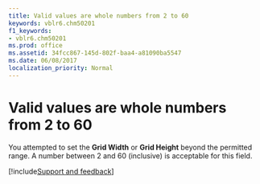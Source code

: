```yaml
---
title: Valid values are whole numbers from 2 to 60
keywords: vblr6.chm50201
f1_keywords:
- vblr6.chm50201
ms.prod: office
ms.assetid: 34fcc867-145d-802f-baa4-a81090ba5547
ms.date: 06/08/2017
localization_priority: Normal
---
```



# Valid values are whole numbers from 2 to 60

You attempted to set the **Grid Width** or **Grid Height** beyond the permitted range. A number between 2 and 60 (inclusive) is acceptable for this field.

[!include[Support and feedback](~/includes/feedback-boilerplate.md)]